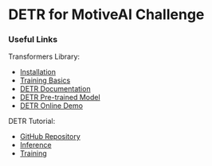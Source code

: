 # DETR for MotiveAI Challenge


### Useful Links

Transformers Library:
- [Installation](https://huggingface.co/docs/transformers/installation)
- [Training Basics](https://huggingface.co/docs/transformers/training)
- [DETR Documentation](https://huggingface.co/docs/transformers/model_doc/detr)
- [DETR Pre-trained Model](https://huggingface.co/facebook/detr-resnet-50)
- [DETR Online Demo](https://huggingface.co/spaces/nateraw/detr-object-detection)

DETR Tutorial:
- [GitHub Repository](https://github.com/NielsRogge/Transformers-Tutorials/tree/master/DETR)
- [Inference](https://github.com/NielsRogge/Transformers-Tutorials/blob/master/DETR/DETR_minimal_example_(with_DetrFeatureExtractor).ipynb)
- [Training](https://github.com/NielsRogge/Transformers-Tutorials/blob/master/DETR/Fine_tuning_DetrForObjectDetection_on_custom_dataset_(balloon).ipynb)
